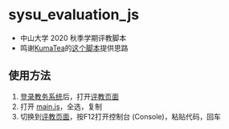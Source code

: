 # sysu_evaluation_js

* 中山大学 2020 秋季学期评教脚本
* 鸣谢[KumaTea](https://github.com/KumaTea)的[这个脚本](https://github.com/KumaTea/SYSU-Student-Evaluation)提供思路

## 使用方法
1. [登录教务系统](https://jwxt.sysu.edu.cn/)后，打开[评教页面](https://jwxt.sysu.edu.cn/jwxt/mk/evaluation/#/evaluation)
2. 打开 [main.js](./AutoEval.js)，全选，复制
3. 切换到[评教页面](https://jwxt.sysu.edu.cn/jwxt/mk/evaluation/#/evaluation)，按F12打开控制台 (Console)，粘贴代码，回车
